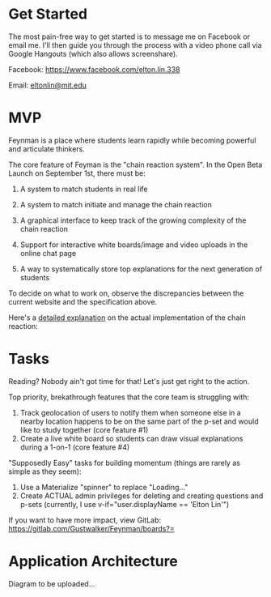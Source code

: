 # Get Started

The most pain-free way to get started is to message me on Facebook or email me. I'll then guide you through the process with a video phone call via Google Hangouts (which also allows screenshare). 

Facebook: https://www.facebook.com/elton.lin.338

Email: eltonlin@mit.edu

# MVP

Feynman is a place where students learn rapidly while becoming powerful and articulate thinkers.

The core feature of Feyman is the "chain reaction system". In the Open Beta Launch on September 1st, there must be: 

1. A system to match students in real life 

2. A system to match initiate and manage the chain reaction 

3. A graphical interface to keep track of the growing complexity of the chain reaction 

4. Support for interactive white boards/image and video uploads in the online chat page

5. A way to systematically store top explanations for the next generation of students 

To decide on what to work on, observe the discrepancies between the current website and the specification above. 

Here's a [detailed explanation](CHAINREACTION.md) on the actual implementation of the chain reaction: 

# Tasks 

Reading? Nobody ain't got time for that! Let's just get right to the action. 

Top priority, brekathrough features that the core team is struggling with: 

  1) Track geolocation of users to notify them when someone else in a nearby location happens to be on the same part of the p-set and would like to study together (core feature #1) 
  2) Create a live white board so students can draw visual explanations during a 1-on-1 (core feature #4)
 
"Supposedly Easy" tasks for building momentum (things are rarely as simple as they seem):

  1) Use a Materialize "spinner" to replace "Loading..." 
  2) Create ACTUAL admin privileges for deleting and creating questions and p-sets (currently, I use v-if="user.displayName == 'Elton Lin'") 

If you want to have more impact, view GitLab: https://gitlab.com/Gustwalker/Feynman/boards?=

# Application Architecture

Diagram to be uploaded...

